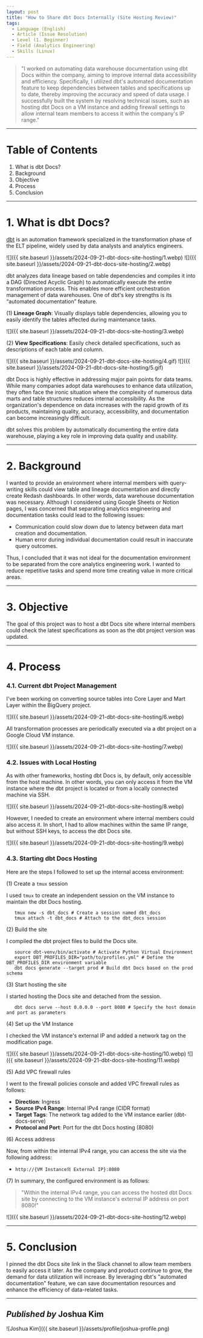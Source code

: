```yaml
---
layout: post
title: "How to Share dbt Docs Internally (Site Hosting Review)"
tags:
  - Language (English)
  - Article (Issue Resolution)
  - Level (1. Beginner)
  - Field (Analytics Engineering)
  - Skills (Linux)
---
```


> "I worked on automating data warehouse documentation using dbt Docs within the company, aiming to improve internal data accessibility and efficiency. Specifically, I utilized dbt's automated documentation feature to keep dependencies between tables and specifications up to date, thereby improving the accuracy and speed of data usage. I successfully built the system by resolving technical issues, such as hosting dbt Docs on a VM instance and adding firewall settings to allow internal team members to access it within the company's IP range."

---

# Table of Contents
1. What is dbt Docs?
2. Background
3. Objective
4. Process
5. Conclusion

---

# 1. What is dbt Docs?

[dbt](https://www.getdbt.com/) is an automation framework specialized in the transformation phase of the ELT pipeline, widely used by data analysts and analytics engineers.

![]({{ site.baseurl }}/assets/2024-09-21-dbt-docs-site-hosting/1.webp)
![]({{ site.baseurl }}/assets/2024-09-21-dbt-docs-site-hosting/2.webp)

dbt analyzes data lineage based on table dependencies and compiles it into a DAG (Directed Acyclic Graph) to automatically execute the entire transformation process. This enables more efficient orchestration management of data warehouses. One of dbt's key strengths is its “automated documentation” feature.

(1) **Lineage Graph**: Visually displays table dependencies, allowing you to easily identify the tables affected during maintenance tasks.

![]({{ site.baseurl }}/assets/2024-09-21-dbt-docs-site-hosting/3.webp)

(2) **View Specifications**: Easily check detailed specifications, such as descriptions of each table and column.

![]({{ site.baseurl }}/assets/2024-09-21-dbt-docs-site-hosting/4.gif)
![]({{ site.baseurl }}/assets/2024-09-21-dbt-docs-site-hosting/5.gif)

dbt Docs is highly effective in addressing major pain points for data teams. While many companies adopt data warehouses to enhance data utilization, they often face the ironic situation where the complexity of numerous data marts and table structures reduces internal accessibility. As the organization's dependence on data increases with the rapid growth of its products, maintaining quality, accuracy, accessibility, and documentation can become increasingly difficult.

dbt solves this problem by automatically documenting the entire data warehouse, playing a key role in improving data quality and usability.

---

# 2. Background

I wanted to provide an environment where internal members with query-writing skills could view table and lineage documentation and directly create Redash dashboards. In other words, data warehouse documentation was necessary. Although I considered using Google Sheets or Notion pages, I was concerned that separating analytics engineering and documentation tasks could lead to the following issues:

- Communication could slow down due to latency between data mart creation and documentation.
- Human error during individual documentation could result in inaccurate query outcomes.

Thus, I concluded that it was not ideal for the documentation environment to be separated from the core analytics engineering work. I wanted to reduce repetitive tasks and spend more time creating value in more critical areas.

---

# 3. Objective

The goal of this project was to host a dbt Docs site where internal members could check the latest specifications as soon as the dbt project version was updated.

---

# 4. Process

### 4.1. Current dbt Project Management

I've been working on converting source tables into Core Layer and Mart Layer within the BigQuery project.

![]({{ site.baseurl }}/assets/2024-09-21-dbt-docs-site-hosting/6.webp)

All transformation processes are periodically executed via a dbt project on a Google Cloud VM instance.

![]({{ site.baseurl }}/assets/2024-09-21-dbt-docs-site-hosting/7.webp)

### 4.2. Issues with Local Hosting

As with other frameworks, hosting dbt Docs is, by default, only accessible from the host machine. In other words, you can only access it from the VM instance where the dbt project is located or from a locally connected machine via SSH.

![]({{ site.baseurl }}/assets/2024-09-21-dbt-docs-site-hosting/8.webp)

However, I needed to create an environment where internal members could also access it. In short, I had to allow machines within the same IP range, but without SSH keys, to access the dbt Docs site.

![]({{ site.baseurl }}/assets/2024-09-21-dbt-docs-site-hosting/9.webp)

### 4.3. Starting dbt Docs Hosting

Here are the steps I followed to set up the internal access environment:

(1) Create a `tmux` session

I used `tmux` to create an independent session on the VM instance to maintain the dbt Docs hosting.

```shell
   tmux new -s dbt_docs # Create a session named dbt_docs
   tmux attach -t dbt_docs # Attach to the dbt_docs session
```

(2) Build the site

I compiled the dbt project files to build the Docs site.

```shell
   source dbt-venv/bin/activate # Activate Python Virtual Environment
   export DBT_PROFILES_DIR="path/to/profiles.yml" # Define the DBT_PROFILES_DIR environment variable
   dbt docs generate --target prod # Build dbt Docs based on the prod schema
```

(3) Start hosting the site

I started hosting the Docs site and detached from the session.

```shell
   dbt docs serve --host 0.0.0.0 --port 8080 # Specify the host domain and port as parameters
```

(4) Set up the VM Instance

I checked the VM instance's external IP and added a network tag on the modification page.

![]({{ site.baseurl }}/assets/2024-09-21-dbt-docs-site-hosting/10.webp)
![]({{ site.baseurl }}/assets/2024-09-21-dbt-docs-site-hosting/11.webp)

(5) Add VPC firewall rules

I went to the firewall policies console and added VPC firewall rules as follows:

- **Direction**: Ingress
- **Source IPv4 Range**: Internal IPv4 range (CIDR format)
- **Target Tags**: The network tag added to the VM instance earlier (dbt-docs-serve)
- **Protocol and Port**: Port for the dbt Docs hosting (8080)

(6) Access address

Now, from within the internal IPv4 range, you can access the site via the following address:

- `http://{VM Instance의 External IP}:8080`

(7) In summary, the configured environment is as follows:

> "Within the internal IPv4 range, you can access the hosted dbt Docs site by connecting to the VM instance's external IP address on port 8080!"

![]({{ site.baseurl }}/assets/2024-09-21-dbt-docs-site-hosting/12.webp)

---

# 5. Conclusion

I pinned the dbt Docs site link in the Slack channel to allow team members to easily access it later. As the company and product continue to grow, the demand for data utilization will increase. By leveraging dbt's "automated documentation" feature, we can save documentation resources and enhance the efficiency of data-related tasks.

---

## *Published by* Joshua Kim

![Joshua Kim]({{ site.baseurl }}/assets/profile/joshua-profile.png)